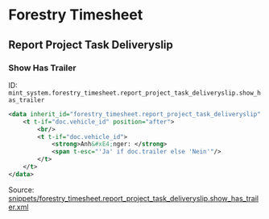 # Forestry Timesheet

## Report Project Task Deliveryslip

### Show Has Trailer

ID: `mint_system.forestry_timesheet.report_project_task_deliveryslip.show_has_trailer`

```xml
<data inherit_id="forestry_timesheet.report_project_task_deliveryslip" priority="50">
    <t t-if="doc.vehicle_id" position="after">
        <br/>
        <t t-if="doc.vehicle_id">
            <strong>Anh&#xE4;nger: </strong>
            <span t-esc="'Ja' if doc.trailer else 'Nein'"/>
        </t>
    </t>
</data>

```
Source: [snippets/forestry_timesheet.report_project_task_deliveryslip.show_has_trailer.xml](https://github.com/Mint-System/Odoo-Build/tree/main/snippets/forestry_timesheet.report_project_task_deliveryslip.show_has_trailer.xml)

